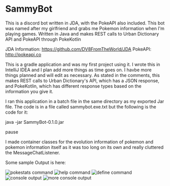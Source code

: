 # SammyBot
This is a discord bot written in JDA, with the PokeAPI also included. This bot was named after my girlfriend and grabs me Pokemon information when I'm playing games. Written in Java and makes REST calls to Urban Dictionary API and PokeAPI through PokeKotlin

JDA Information: https://github.com/DV8FromTheWorld/JDA
PokeAPI: http://pokeapi.co

This is a gradle application and was my first project using it. I wrote this in IntelliJ IDEA and I plan add more things as time goes on. I havbe more things planned and will edit as necessary. As stated in the comments, this makes REST calls to Urban Dictionary's API, which has a JSON response, and PokeKotlin, which has different response types based on the information you give it.

I ran this application in a batch file in the same directory as my exported Jar file. The code is in a file called sammybot.exe.txt but the following is the code for it:

java -jar SammyBot-0.1.0.jar

pause

I made container classes for the evolution information of pokemon and pokemon information itself as it was too long on its own and really cluttered the MessageChatListener. 

Some sample Output is here:

![pokestats command](https://i.imgur.com/0kmQVAW.png)
![help command](https://i.imgur.com/Usy4yeX.png)
![define command](https://i.imgur.com/SFf0si0.png)
![console output](https://i.imgur.com/NxwQPMm.png)
![more console output](https://i.imgur.com/ZKdQTab.png)

